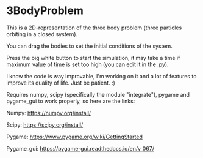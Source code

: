 # 3BodyProblem

This is a 2D-representation of the three body problem (three particles orbiting in a closed system).

You can drag the bodies to set the initial conditions of the system.

Press the big white button to start the simulation, it may take a time if maximum value of time is set too high (you can edit it in the .py).

I know the code is way improvable, I'm working on it and a lot of features to improve its quality of life. Just be patient. :)

Requires numpy, scipy (specifically the module "integrate"), pygame and pygame_gui to work properly, so here are the links:

Numpy: https://numpy.org/install/

Scipy: https://scipy.org/install/

Pygame: https://www.pygame.org/wiki/GettingStarted

Pygame_gui: https://pygame-gui.readthedocs.io/en/v_067/
